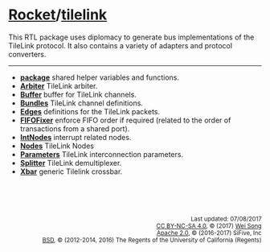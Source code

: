 [Rocket](Readme.md)/[tilelink](https://github.com/freechipsproject/rocket-chip/tree/master/src/main/scala/tilelink)
========================
This RTL package uses diplomacy to generate bus implementations of the TileLink protocol. It also contains a variety
of adapters and protocol converters.

**********************

+ **[package](tilelink/package.md)**
  shared helper variables and functions.
+ **[Arbiter](tilelink/Arbiter.md)**
  TileLink arbiter.
+ **[Buffer](tilelink/Buffer.md)**
  buffer for TileLink channels.
+ **[Bundles](tilelink/Bundles.md)**
  TileLink channel definitions.
+ **[Edges](tilelink/Edges.md)**
  definitions for the TileLink packets.
+ **[FIFOFixer](tilelink/FIFOFixer.md)**
  enforce FIFO order if required (related to the order of transactions from a shared port).
+ **[IntNodes](tilelink/IntNodes.md)**
  interrupt related nodes.
+ **[Nodes](tilelink/Nodes.md)**
  TileLink Nodes
+ **[Parameters](tilelink/Parameters.md)**
  TileLink interconnection parameters.
+ **[Splitter](tilelink/Splitter.md)**
  TileLink demultiplexer.
+ **[Xbar](tilelink/Xbar.md)**
  generic Tilelink crossbar.



<br><br><br><p align="right">
<sub>
Last updated: 07/08/2017<br>
[CC BY-NC-SA 4.0](https://creativecommons.org/licenses/by-nc-sa/4.0/), &copy; (2017) [Wei Song](mailto:wsong83@gmail.com)<br>
[Apache 2.0](https://github.com/freechipsproject/rocket-chip/blob/master/LICENSE.SiFive), &copy; (2016-2017) SiFive, Inc<br>
[BSD](https://github.com/freechipsproject/rocket-chip/blob/master/LICENSE.Berkeley), &copy; (2012-2014, 2016) The Regents of the University of California (Regents)
</sub>
</p>
